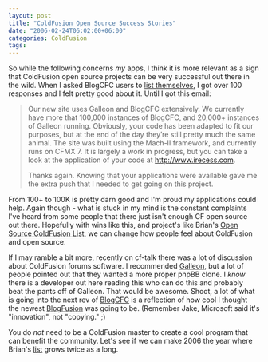 ```yaml
---
layout: post
title: "ColdFusion Open Source Success Stories"
date: "2006-02-24T06:02:00+06:00"
categories: ColdFusion 
tags: 
---
```


So while the following concerns <i>my</i> apps, I think it is more relevant as a sign that ColdFusion open source projects can be very successful out there in the wild. When I asked BlogCFC users to <a href="http://ray.camdenfamily.com/index.cfm/2005/10/26/Call-to-BlogCFC-Users">list themselves</a>, I got over 100 responses and I felt pretty good about it. Until I got this email:
<!--more-->
<blockquote>
Our new site uses Galleon and BlogCFC extensively. We currently have more that 100,000 instances of BlogCFC, and 20,000+ instances of Galleon running. Obviously, your code has been adapted to fit our purposes, but at the end of the day they’re still pretty much the same animal. The site was built using the Mach-II framework, and currently runs on CFMX 7. It is largely a work in progress, but you can take a look at the application of your code at <a href="http://www.irecess.com">http://www.irecess.com</a>.

Thanks again. Knowing that your applications were available gave me the extra push that I needed to get going on this project.
</blockquote>

From 100+ to 100K is pretty darn good and I'm proud my applications could help. Again though - what is stuck in my mind is the constant complaints I've heard from some people that there just isn't enough CF open source out there. Hopefully with wins like this, and project's like Brian's <a href="http://www.remotesynthesis.com/cfopensourcelist/">Open Source ColdFusion List</a>, we can change how people feel about ColdFusion and open source. 

If I may ramble a bit more, recently on cf-talk there was a lot of discussion about ColdFusion forums software. I recommended <a href="http://ray.camdenfamily.com/projects/galleon">Galleon</a>, but a lot of people pointed out that they wanted a more proper phpBB clone. I <i>know</i> there is a developer out here reading this who can do this and probably beat the pants off of Galleon. That would be awesome. Shoot, a lot of what is going into the next rev of <a href="http://ray.camdenfamily.com/projects/blogcfc">BlogCFC</a> is a reflection of how cool I thought the newest <a href="http://www.blogfusion.com">BlogFusion</a> was going to be. (Remember Jake, Microsoft said it's "innovation", not "copying." ;)

You do <i>not</i> need to be a ColdFusion master to create a cool program that can benefit the community. Let's see if we can make 2006 the year where Brian's <a href="http://www.remotesynthesis.com/cfopensourcelist/">list</a> grows twice as a long.